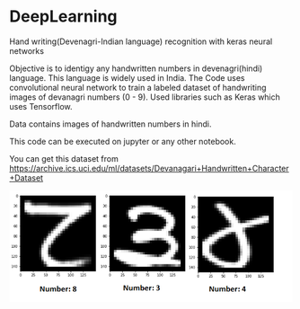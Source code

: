 # DeepLearning
Hand writing(Devenagri-Indian language) recognition with keras neural networks

Objective is to identigy any handwritten numbers in devenagri(hindi) language. This language is widely used in India.
The Code uses convolutional neural network to train a labeled dataset of handwriting images of devanagri numbers (0 - 9). Used libraries such as Keras which uses Tensorflow.

Data contains images of handwritten numbers in hindi.

This code can be executed on jupyter or any other notebook.

You can get this dataset from https://archive.ics.uci.edu/ml/datasets/Devanagari+Handwritten+Character+Dataset

![alt text](https://github.com/kashyap16/DeepLearning/blob/master/Devenagri_Numbers.png)

